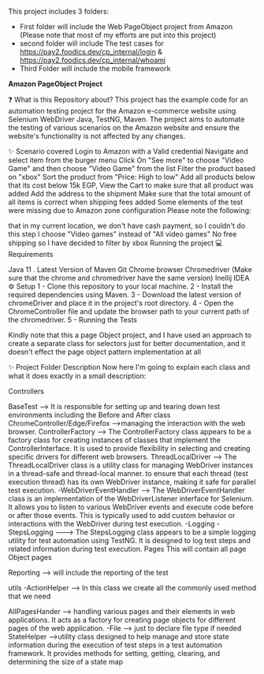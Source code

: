 This project includes 3 folders:
- First folder will include the Web PageObject project from Amazon (Please note that most of my efforts are put into this project)
- second folder will include The test cases for https://pay2.foodics.dev/cp_internal/login & https://pay2.foodics.dev/cp_internal/whoami
- Third Folder will include the mobile framework

**Amazon PageObject Project**

❓ What is this Repository about?
This project has the example code for an automation testing project for the Amazon e-commerce website using Selenium WebDriver Java, TestNG, Maven. The project aims to automate the testing of various scenarios on the Amazon website and ensure the website's functionality is not affected by any changes.

✨ Scenario covered
Login to Amazon with a Valid credential
Navigate and select item from the burger menu
Click On "See more" to choose "Video Game" and then choose "Video Game" from the list
Filter the product based on "xbox"
Sort the product from "Price: High to low"
Add all products below that its cost below 15k EGP,
View the Cart to make sure that all product was added
Add the address to the shipment
Make sure that the total amount of all items is correct when shipping fees added
Some elements of the test were missing due to Amazon zone configuration Please note the following:

that in my current location, we don't have cash payment, so I couldn't do this step
I choose "Video games" instead of "All video games"
No free shipping so I have decided to filter by xbox
Running the project
💻 Requirements

Java 11 .
Latest Version of Maven
Git
Chrome browser
Chromedriver (Make sure that the chrome and chromedriver have the same version)
Inellij IDEA
⚙️ Setup
1 - Clone this repository to your local machine. 2 - Install the required dependencies using Maven. 3 - Download the latest version of chromeDriver and place it in the project's root directory. 4 - Open the ChromeController file and update the browser path to your current path of the chromedriver. 5 - Running the Tests

Kindly note that this a page Object project, and I have used an approach to create a separate class for selectors just for better documentation, and it doesn't effect the page object pattern implementation at all

✨ Project Folder Description
Now here I'm going to explain each class and what it does exactly in a small description:

Controllers

BaseTest --> It is responsible for setting up and tearing down test environments including the Before and After class
ChromeController/Edge/Firefox -->managing the interaction with the web browser.
ControllerFactory --> The ControllerFactory class appears to be a factory class for creating instances of classes that implement the ControllerInterface. It is used to provide flexibility in selecting and creating specific drivers for different web browsers.
ThreadLocalDriver --> The ThreadLocalDriver class is a utility class for managing WebDriver instances in a thread-safe and thread-local manner. to ensure that each thread (test execution thread) has its own WebDriver instance, making it safe for parallel test execution. -WebDriverEventHandler --> The WebDriverEventHandler class is an implementation of the WebDriverListener interface for Selenium. It allows you to listen to various WebDriver events and execute code before or after those events. This is typically used to add custom behavior or interactions with the WebDriver during test execution. -Logging -StepsLogging ---> The StepsLogging class appears to be a simple logging utility for test automation using TestNG. It is designed to log test steps and related information during test execution.
Pages This will contain all page Object pages

Reporting --> will include the reporting of the test

utils -ActionHelper --> In this class we create all the commonly used method that we need

AllPagesHander --> handling various pages and their elements in web applications. It acts as a factory for creating page objects for different pages of the web application. -File --> just to declare file type if needed
StateHelper -->utility class designed to help manage and store state information during the execution of test steps in a test automation framework. It provides methods for setting, getting, clearing, and determining the size of a state map
